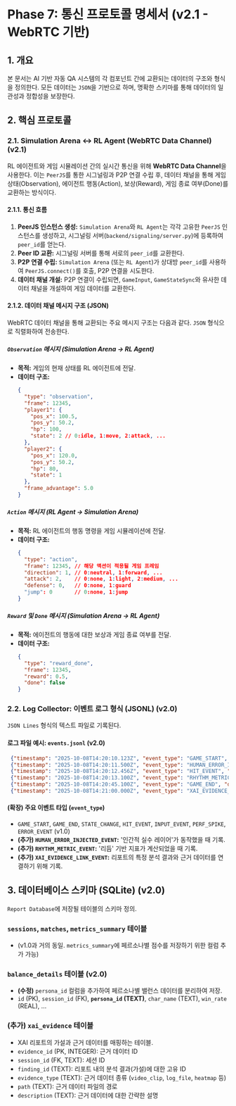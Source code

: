 # Phase 7: 통신 프로토콜 명세서 (v2.1 - WebRTC 기반)

## 1. 개요

본 문서는 AI 기반 자동 QA 시스템의 각 컴포넌트 간에 교환되는 데이터의 구조와 형식을 정의한다. 모든 데이터는 `JSON`을 기반으로 하며, 명확한 스키마를 통해 데이터의 일관성과 정합성을 보장한다.

## 2. 핵심 프로토콜

### 2.1. Simulation Arena ↔ RL Agent (WebRTC Data Channel) (v2.1)

RL 에이전트와 게임 시뮬레이션 간의 실시간 통신을 위해 **WebRTC Data Channel**을 사용한다. 이는 `PeerJS`를 통한 시그널링과 P2P 연결 수립 후, 데이터 채널을 통해 게임 상태(Observation), 에이전트 행동(Action), 보상(Reward), 게임 종료 여부(Done)를 교환하는 방식이다.

#### 2.1.1. 통신 흐름
1.  **PeerJS 인스턴스 생성:** `Simulation Arena`와 `RL Agent`는 각각 고유한 `PeerJS` 인스턴스를 생성하고, 시그널링 서버(`backend/signaling/server.py`)에 등록하여 `peer_id`를 얻는다.
2.  **Peer ID 교환:** 시그널링 서버를 통해 서로의 `peer_id`를 교환한다.
3.  **P2P 연결 수립:** `Simulation Arena` (또는 `RL Agent`)가 상대방 `peer_id`를 사용하여 `PeerJS.connect()`를 호출, P2P 연결을 시도한다.
4.  **데이터 채널 개설:** P2P 연결이 수립되면, `GameInput`, `GameStateSync`와 유사한 데이터 채널을 개설하여 게임 데이터를 교환한다.

#### 2.1.2. 데이터 채널 메시지 구조 (JSON)

WebRTC 데이터 채널을 통해 교환되는 주요 메시지 구조는 다음과 같다. `JSON` 형식으로 직렬화하여 전송한다.

##### `Observation` 메시지 (Simulation Arena -> RL Agent)
- **목적:** 게임의 현재 상태를 RL 에이전트에 전달.
- **데이터 구조:**
  ```json
  {
    "type": "observation",
    "frame": 12345,
    "player1": {
      "pos_x": 100.5,
      "pos_y": 50.2,
      "hp": 100,
      "state": 2 // 0:idle, 1:move, 2:attack, ...
    },
    "player2": {
      "pos_x": 120.0,
      "pos_y": 50.2,
      "hp": 80,
      "state": 1
    },
    "frame_advantage": 5.0
  }
  ```

##### `Action` 메시지 (RL Agent -> Simulation Arena)
- **목적:** RL 에이전트의 행동 명령을 게임 시뮬레이션에 전달.
- **데이터 구조:**
  ```json
  {
    "type": "action",
    "frame": 12345, // 해당 액션이 적용될 게임 프레임
    "direction": 1, // 0:neutral, 1:forward, ...
    "attack": 2,    // 0:none, 1:light, 2:medium, ...
    "defense": 0,   // 0:none, 1:guard
    "jump": 0       // 0:none, 1:jump
  }
  ```

##### `Reward` 및 `Done` 메시지 (Simulation Arena -> RL Agent)
- **목적:** 에이전트의 행동에 대한 보상과 게임 종료 여부를 전달.
- **데이터 구조:**
  ```json
  {
    "type": "reward_done",
    "frame": 12345,
    "reward": 0.5,
    "done": false
  }
  ```

### 2.2. Log Collector: 이벤트 로그 형식 (JSONL) (v2.0)

`JSON Lines` 형식의 텍스트 파일로 기록된다.

#### 로그 파일 예시: `events.jsonl` (v2.0)

```json
 {"timestamp": "2025-10-08T14:20:10.123Z", "event_type": "GAME_START", "data": {"map": "Training_Room", "p1_char": "Ryu", "p2_char": "Ken", "p1_persona": "pro_gamer", "p2_persona": "beginner"}}
 {"timestamp": "2025-10-08T14:20:11.500Z", "event_type": "HUMAN_ERROR_INJECTED_EVENT", "data": {"player": "P2", "original_action": {"attack": 2}, "modified_action": {"attack": 1}, "error_type": "mistake"}}
 {"timestamp": "2025-10-08T14:20:12.456Z", "event_type": "HIT_EVENT", "data": {"attacker": "P1", "defender": "P2", "damage": 10, ...}}
 {"timestamp": "2025-10-08T14:20:13.100Z", "event_type": "RHYTHM_METRIC_EVENT", "data": {"player": "P1", "metric_name": "CounterPlayScore", "value": 0.95}}
 {"timestamp": "2025-10-08T14:20:45.100Z", "event_type": "GAME_END", "data": {"winner": "P1", "reason": "K.O."}}
 {"timestamp": "2025-10-08T14:21:00.000Z", "event_type": "XAI_EVIDENCE_LINK_EVENT", "data": {"finding_id": "balance_issue_01", "evidence_type": "video_clip", "path": "/reports/clips/session_id/clip_01.mp4", "start_frame": 12345, "end_frame": 12567}}
 ```

#### (확장) 주요 이벤트 타입 (`event_type`)
- `GAME_START`, `GAME_END`, `STATE_CHANGE`, `HIT_EVENT`, `INPUT_EVENT`, `PERF_SPIKE`, `ERROR_EVENT` (v1.0)
- **(추가) `HUMAN_ERROR_INJECTED_EVENT`:** '인간적 실수 레이어'가 동작했을 때 기록.
- **(추가) `RHYTHM_METRIC_EVENT`:** '리듬' 기반 지표가 계산되었을 때 기록.
- **(추가) `XAI_EVIDENCE_LINK_EVENT`:** 리포트의 특정 분석 결과와 근거 데이터를 연결하기 위해 기록.

## 3. 데이터베이스 스키마 (SQLite) (v2.0)

`Report Database`에 저장될 테이블의 스키마 정의.

### `sessions`, `matches`, `metrics_summary` 테이블
- (v1.0과 거의 동일. `metrics_summary`에 페르소나별 점수를 저장하기 위한 컬럼 추가 가능)

### `balance_details` 테이블 (v2.0)
- **(수정)** `persona_id` 컬럼을 추가하여 페르소나별 밸런스 데이터를 분리하여 저장.
- `id` (PK), `session_id` (FK), **`persona_id` (TEXT)**, `char_name` (TEXT), `win_rate` (REAL), ...

### (추가) `xai_evidence` 테이블
- XAI 리포트의 가설과 근거 데이터를 매핑하는 테이블.
- `evidence_id` (PK, INTEGER): 근거 데이터 ID
- `session_id` (FK, TEXT): 세션 ID
- `finding_id` (TEXT): 리포트 내의 분석 결과(가설)에 대한 고유 ID
- `evidence_type` (TEXT): 근거 데이터 종류 (`video_clip`, `log_file`, `heatmap` 등)
- `path` (TEXT): 근거 데이터 파일의 경로
- `description` (TEXT): 근거 데이터에 대한 간략한 설명
